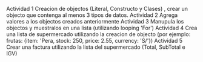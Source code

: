 Actividad 1
Creacion de objectos (Literal, Constructo y Clases) , crear un objecto que contenga al menos 3 tipos de datos.
Actividad 2
Agrega valores a los objectos creados anteriormente
Actividad 3
Manupula los objectos y muestralos en una lista (utilizando looping 'For')
Actividad 4
Crea una lista de supermercado utilizando la creacion de objecto (por ejemplo: frutas: {item: 'Pera, stock: 250, price: 2.55, currency: 'S/'})
Actividad 5
Crear una factura utilizando la lista del supermercado (Total, SubTotal e IGV)
